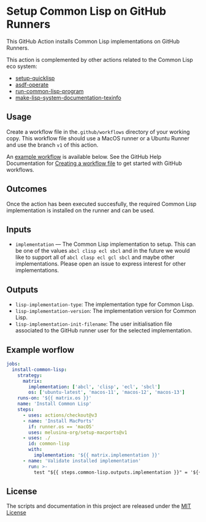 # Setup Common Lisp on GitHub Runners

This GitHub Action installs Common Lisp implementations on GitHub
Runners.

This action is complemented by other actions related to the Common
Lisp eco system:

- [setup-quicklisp](https://github.com/melusina-org/setup-quicklisp)
- [asdf-operate](https://github.com/melusina-org/asdf-operate)
- [run-common-lisp-program](https://github.com/melusina-org/run-common-lisp-program)
- [make-lisp-system-documentation-texinfo](https://github.com/melusina-org/make-lisp-system-documentation-texinfo)


## Usage

Create a workflow file in the`.github/workflows` directory of your
working copy.  This workflow file should use a MacOS runner or a
Ubuntu Runner and use the branch `v1` of this action.


An [example workflow](#example-workflow) is available below. See the GitHub Help Documentation for
[Creating a workflow file](https://help.github.com/en/articles/configuring-a-workflow#creating-a-workflow-file)
to get started with GitHub workflows.

## Outcomes

Once the action has been executed succesfully, the required Common
Lisp implementation is installed on the runner and can be used.


## Inputs

* `implementation` — The Common Lisp implementation to setup. This can
  be one of the values `abcl clisp ecl sbcl` and
  in the future we would like to support all of `abcl clasp ecl gcl sbcl`
  and maybe other implementations. Please open an issue to express
  interest for other implementations.


## Outputs

* `lisp-implementation-type`: The implementation type for Common Lisp.
* `lisp-implementation-version`: The implementation version for Common Lisp.
* `lisp-implementation-init-filename`: The user initialisation file
      associated to the GitHub runner user for the selected implementation.


## Example worflow

```yaml
jobs:
  install-common-lisp:
    strategy:
      matrix:
        implementation: ['abcl', 'clisp', 'ecl', 'sbcl']
        os: ['ubuntu-latest', 'macos-11', 'macos-12', 'macos-13']
    runs-on: '${{ matrix.os }}'
    name: 'Install Common Lisp'
    steps:
      - uses: actions/checkout@v3
      - name: 'Install MacPorts'
        if: runner.os == 'macOS'
        uses: melusina-org/setup-macports@v1
      - uses: ./
        id: common-lisp
        with:
          implementation: '${{ matrix.implementation }}'
      - name: 'Validate installed implementation'
        run: >-
          test "${{ steps.common-lisp.outputs.implementation }}" = '${{ matrix.implementation }}'
```

## License
The scripts and documentation in this project are released under the [MIT License](LICENSE)
